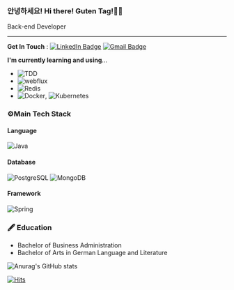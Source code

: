 ### 안녕하세요! Hi there! Guten Tag!👋👋
Back-end Developer

-------------------

**Get In Touch** : [![LinkedIn Badge](http://img.shields.io/badge/-LinkedIn-0072b1?style=flat&logo=linkedin&link=https://www.linkedin.com/in/youhee-lee-5b358b20b/)](https://www.linkedin.com/in/youhee-lee-5b358b20b/)
[![Gmail Badge](https://img.shields.io/badge/Gmail-d14836?style=flat&logo=Gmail&logoColor=white&link=mailto:bnm1128@gmail.com)](mailto:bnm1128@gmail.com)  

**I'm currently learning and using**...  
- ![TDD](http://img.shields.io/badge/-TDD-007396?style=flat)  
- ![webflux](http://img.shields.io/badge/-Spring_Webflux-007396?style=flat)
- ![Redis](http://img.shields.io/badge/-Redis-007396?style=flat)
- ![Docker](http://img.shields.io/badge/-Docker-007396?style=flat), ![Kubernetes](http://img.shields.io/badge/-Kubernetes-007396?style=flat)

### ⚙️Main Tech Stack
#### Language
![Java](http://img.shields.io/badge/-Java-007396?style=flat&logo=Java)
#### Database
![PostgreSQL](http://img.shields.io/badge/-PostgreSQL-4169E1?style=flat&logo=PostgreSQL&logoColor=white)
![MongoDB](http://img.shields.io/badge/-MongoDB-47A248?style=flat&logo=MongoDB&logoColor=white)
#### Framework
![Spring](http://img.shields.io/badge/-Spring-47A248?style=flat&logo=Spring&logoColor=white)

### 🖋 Education
- Bachelor of Business Administration
- Bachelor of Arts in German Language and Literature


![Anurag's GitHub stats](https://github-readme-stats.vercel.app/api?username=gutenLee&show_icons=true&theme=radical)

[![Hits](https://hits.seeyoufarm.com/api/count/incr/badge.svg?url=https://github.com/gutenLEE)](https://github.com/gutenLEE) 
